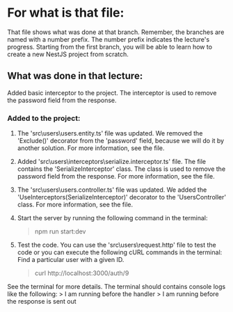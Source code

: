 # For what is that file:  
That file shows what was done at that branch. Remember, the branches are named with a number prefix. The number prefix indicates the lecture's progress. Starting from the first branch, you will be able to learn how to create a new NestJS project from scratch.  

## What was done in that lecture:  
Added basic interceptor to the project. The interceptor is used to remove the password field from the response.

### Added to the project:  
1. The 'src\users\users.entity.ts' file was updated. We removed the 'Exclude()' decorator from the 'password' field, because we will do it by another solution. For more information, see the file.  
2. Added 'src\users\interceptors\serialize.interceptor.ts' file. The file contains the 'SerializeInterceptor' class. The class is used to remove the password field from the response. For more information, see the file.  
3. The 'src\users\users.controller.ts' file was updated. We added the 'UseInterceptors(SerializeInterceptor)' decorator to the 'UsersController' class. For more information, see the file.
3. Start the server by running the following command in the terminal:  
    > npm run start:dev

4. Test the code. You can use the 'src\users\request.http' file to test the code or you can execute the following cURL commands in the terminal:  
Find a particular user with a given ID.
    > curl http://localhost:3000/auth/9

See the terminal for more details.
The terminal should contains console logs like the following:
    > I am running before the handler
    > I am running before the response is sent out